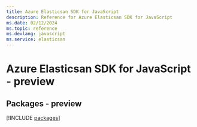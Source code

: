 ```yaml
---
title: Azure Elasticsan SDK for JavaScript
description: Reference for Azure Elasticsan SDK for JavaScript
ms.date: 02/12/2024
ms.topic: reference
ms.devlang: javascript
ms.service: elasticsan
---
```

# Azure Elasticsan SDK for JavaScript - preview
## Packages - preview
[!INCLUDE [packages](elasticsan-index.md)]